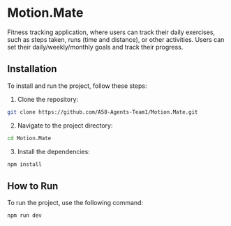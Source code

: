 # Motion.Mate

Fitness tracking application, where users can track their daily exercises, such as steps taken, runs (time and distance), or other activities. Users can set their daily/weekly/monthly goals and track their progress.

## Installation

To install and run the project, follow these steps:

1. Clone the repository:

```bash
git clone https://github.com/A58-Agents-Team1/Motion.Mate.git
```

2. Navigate to the project directory:

```bash
cd Motion.Mate
```

3. Install the dependencies:

```bash
npm install
```

## How to Run

To run the project, use the following command:

```bash
npm run dev
```
